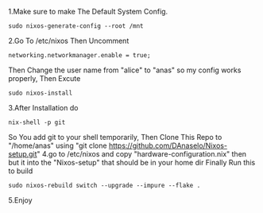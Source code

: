 1.Make sure to make The Default System Config.
```
sudo nixos-generate-config --root /mnt
```
2.Go To /etc/nixos Then Uncomment
```
networking.networkmanager.enable = true;
```
Then Change the user name from "alice" to "anas" so my config works properly, Then Excute
```
sudo nixos-install
```
3.After Installation do
```
nix-shell -p git
```
So You add git to your shell temporarily, Then Clone This Repo to "/home/anas" using "git clone https://github.com/DAnaselo/Nixos-setup.git"
4.go to /etc/nixos and copy "hardware-configuration.nix" then but it into the "Nixos-setup" that should be in your home dir
Finally Run this to build 
```
sudo nixos-rebuild switch --upgrade --impure --flake .
```
5.Enjoy
